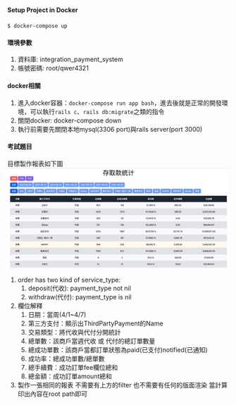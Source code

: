 #### Setup Project in Docker

`$ docker-compose up`

#### 環境參數
1. 資料庫: integration_payment_system
1. 帳號密碼: root/qwer4321

#### docker相關
1. 進入docker容器：`docker-compose run app bash`，進去後就是正常的開發環境，可以執行`rails c`、`rails db:migrate`之類的指令
1. 關閉docker: docker-compose down
1. 執行前需要先關閉本地mysql(3306 port)與rails server(port 3000)

#### 考試題目

目標製作報表如下圖![存取款統計報表](./image.png)

1. order has two kind of service_type:
    1. deposit(代收): payment_type not nil
    2. withdraw(代付): payment_type is nil
1. 欄位解釋
    1. 日期：當周(4/1~4/7)
    1. 第三方支付：顯示出ThirdPartyPayment的Name
    1. 交易類型：將代收與代付分開統計
    1. 總單數：該商戶當週代收 或 代付的總訂單數量
    1. 總成功單數：該商戶當都訂單狀態為paid(已支付)notified(已通知)
    1. 成功率：總成功單數/總單數
    1. 總手續費：成功訂單fee欄位總和
    1. 總金額：成功訂單amount總和
1. 製作一張相同的報表 不需要有上方的filter 也不需要有任何的版面渲染 當計算印出內容在root path即可